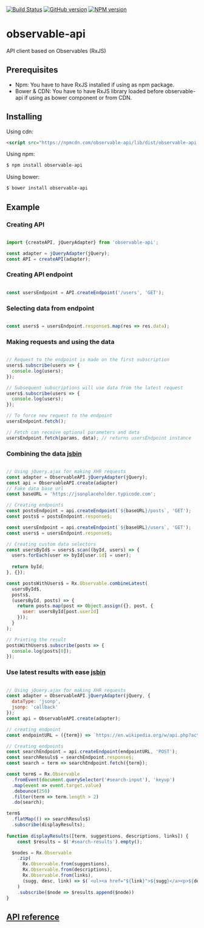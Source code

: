 [![Build Status](https://travis-ci.org/luknei/observable-api.svg)](https://travis-ci.org/luknei/observable-api)
[![GitHub version](https://img.shields.io/github/tag/luknei/observable-api.svg)](https://github.com/luknei/observable-api)
[![NPM version](https://img.shields.io/npm/v/observable-api.svg)](https://www.npmjs.com/package/observable-api)

# observable-api
API client based on Observables (RxJS)

## Prerequisites

* Npm: You have to have RxJS installed if using as npm package.
* Bower & CDN: You have to have RxJS library loaded before observable-api if using as bower component or from CDN.

## Installing

Using cdn:

```html
<script src="https://npmcdn.com/observable-api/lib/dist/observable-api.js"></script>
```

Using npm:

```bash
$ npm install observable-api
```

Using bower:

```bash
$ bower install observable-api
```

## Example

### Creating API

```js

import {createAPI, jQueryAdapter} from 'observable-api';

const adapter = jQueryAdapter(jQuery);
const API = createAPI(adapter);

```

### Creating API endpoint

```js

const usersEndpoint = API.createEndpoint('/users', 'GET');

```

### Selecting data from endpoint

```js

const users$ = usersEndpoint.response$.map(res => res.data);

```

### Making requests and using the data

```js

// Request to the endpoint is made on the first subscription
users$.subscribe(users => {
  console.log(users);
});

// Subsequent subscriptions will use data from the latest request
users$.subscribe(users => {
  console.log(users);
});

// To force new request to the endpoint
usersEndpoint.fetch();

// Fetch can receive optional parameters and data
usersEndpoint.fetch(params, data); // returns usersEndpoint instance

```

### Combining the data [jsbin](https://jsbin.com/xasiduf/edit?html,js,console)

```js

// Using jQuery.ajax for making XHR requests
const adapter = ObservableAPI.jQueryAdapter(jQuery);
const api = ObservableAPI.create(adapter)
// Fake data base url
const baseURL = 'https://jsonplaceholder.typicode.com';

// Creating endpoints
const postsEndpoint = api.createEndpoint(`${baseURL}/posts`, 'GET');
const posts$ = postsEndpoint.response$;

const usersEndpoint = api.createEndpoint(`${baseURL}/users`, 'GET');
const users$ = usersEndpoint.response$;

// Creating custom data selectors
const usersById$ = users$.scan((byId, users) => {
  users.forEach(user => byId[user.id] = user);
  
  return byId;
}, {});

const postsWithUsers$ = Rx.Observable.combineLatest(
  usersById$,
  posts$,
  (usersById, posts) => {
    return posts.map(post => Object.assign({}, post, {
      user: usersById[post.userId]
    }));
  }
);

// Printing the result
postsWithUsers$.subscribe(posts => {
  console.log(posts[0]);
});

```

### Use latest results with ease [jsbin](https://jsbin.com/kelusu/edit?html,js,output)

```js

// Using jQuery.ajax for making XHR requests
const adapter = ObservableAPI.jQueryAdapter(jQuery, {
  dataType: 'jsonp',
  jsonp: 'callback'
});
const api = ObservableAPI.create(adapter);

// creating endpoint
const endpointURL = ({term}) => `https://en.wikipedia.org/w/api.php?action=opensearch&search=${term}&limit=3`;

// Creating endpoints
const searchEndpoint = api.createEndpoint(endpointURL, 'POST');
const searchResuls$ = searchEndpoint.response$;
const search = term => searchEndpoint.fetch({term});

const term$ = Rx.Observable
  .fromEvent(document.querySelector('#search-input'), 'keyup')
  .map(event => event.target.value)
  .debounce(250)
  .filter(term => term.length > 2)
  .do(search);

term$
  .flatMap(() => searchResuls$)
  .subscribe(displayResults);
  
function displayResults([term, suggestions, descriptions, links]) {
	const $results = $('#search-results').empty();

  $nodes = Rx.Observable
  	.zip(
      Rx.Observable.from(suggestions),
      Rx.Observable.from(descriptions),
      Rx.Observable.from(links),
      (sugg, desc, link) => $(`<ul><a href="${link}">${sugg}</a><p>${desc}</p></ul>`)
  	)
    .subscribe($node => $results.append($node))
}

```

## [API reference](https://github.com/luknei/observable-api/blob/master/typescript/observable-api.d.ts)
